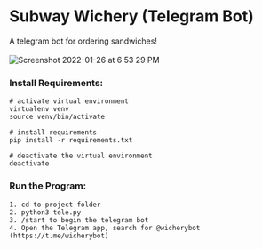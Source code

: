 

# Subway Wichery (Telegram Bot)
A telegram bot for ordering sandwiches! </br></br>
![Screenshot 2022-01-26 at 6 53 29 PM](https://user-images.githubusercontent.com/69747121/151150666-bb192be2-9f7f-47d2-9c55-272fe4252861.png)

### Install Requirements:
```
# activate virtual environment
virtualenv venv
source venv/bin/activate

# install requirements
pip install -r requirements.txt

# deactivate the virtual environment
deactivate 
```

### Run the Program:
```
1. cd to project folder
2. python3 tele.py
3. /start to begin the telegram bot
4. Open the Telegram app, search for @wicherybot (https://t.me/wicherybot)
```

